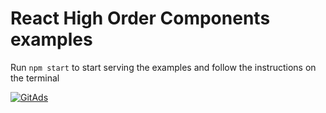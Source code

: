 # React High Order Components examples


Run `npm start` to start serving the examples and follow the instructions on the terminal

 <a href="https://tracking.gitads.io/?repo=react-hoc-examples"><img src="https://images.gitads.io/react-hoc-examples" alt="GitAds"/></a>
